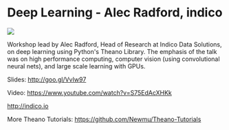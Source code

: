 **Deep Learning - Alec Radford, indico**
===================

<a href="https://github.com/gwulfs/bostonml/tree/master/3.%20deep%20learning"><img src="http://i.imgur.com/L3lOfoH.png"></a>

Workshop lead by Alec Radford, Head of Research at Indico Data Solutions, on deep learning using Python's Theano Library. The emphasis of the talk was on high performance computing, computer vision (using convolutional neural nets), and large scale learning with GPUs.

Slides: http://goo.gl/VvIw97

Video: https://www.youtube.com/watch?v=S75EdAcXHKk

http://indico.io

More Theano Tutorials: https://github.com/Newmu/Theano-Tutorials